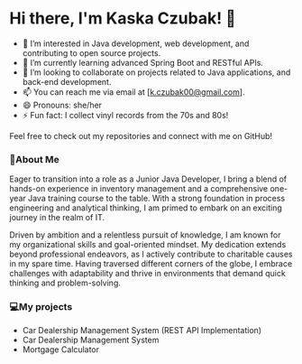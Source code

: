 # Hi there, I'm Kaska Czubak! 👋

- 👀 I’m interested in Java development, web development, and contributing to open source projects.
- 🌱 I’m currently learning advanced Spring Boot and RESTful APIs.
- 💞️ I’m looking to collaborate on projects related to Java applications, and back-end development.
- 📫 You can reach me via email at [k.czubak00@gmail.com].
- 😄 Pronouns: she/her
- ⚡ Fun fact: I collect vinyl records from the 70s and 80s!

Feel free to check out my repositories and connect with me on GitHub!

### 🚀About Me
Eager to transition into a role as a Junior Java Developer, I bring a blend of hands-on experience in inventory management and a comprehensive one-year Java training course to the table. 
With a strong foundation in process engineering and analytical thinking, I am primed to embark on an exciting journey in the realm of IT. 

Driven by ambition and a relentless pursuit of knowledge, I am known for my organizational skills and goal-oriented mindset. My dedication extends beyond professional endeavors, as I actively contribute to charitable causes in my spare time. Having traversed different corners of the globe, I embrace challenges with adaptability and thrive in environments that demand quick thinking and problem-solving.

### 💻My projects
* Car Dealership Management System (REST API Implementation)
* Car Dealership Management System
* Mortgage Calculator

